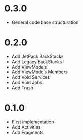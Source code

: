 # 0.3.0
- General code base structuration

# 0.2.0
- Add JetPack BackStacks
- Add Legacy BackStacks
- Add ViewModels
- Add ViewModels Members
- Add Void Services
- Add Void Jobs
- Add Trash

# 0.1.0
- First implementation
- Add Activities
- Add Fragments